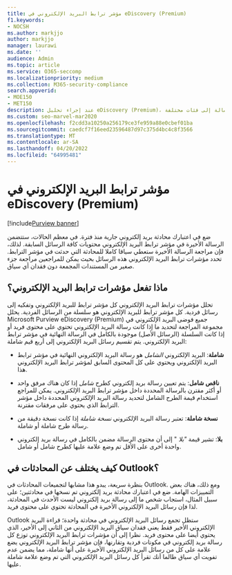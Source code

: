 ```yaml
---
title: مؤشر ترابط البريد الإلكتروني في eDiscovery (Premium)
f1.keywords:
- NOCSH
ms.author: markjjo
author: markjjo
manager: laurawi
ms.date: ''
audience: Admin
ms.topic: article
ms.service: O365-seccomp
ms.localizationpriority: medium
ms.collection: M365-security-compliance
search.appverid:
- MOE150
- MET150
description: عند إجراء تحليل eDiscovery (Premium)، يقوم مؤشر ترابط البريد الإلكتروني بتحليل محادثة بريد إلكتروني وفصل كل رسالة إلى فئات مختلفة.
ms.custom: seo-marvel-mar2020
ms.openlocfilehash: f2cdd3a10250a256179ce3fe959a88e0cbef01ba
ms.sourcegitcommit: caedcf7f16eed23596487d97c375d4bc4c8f3566
ms.translationtype: MT
ms.contentlocale: ar-SA
ms.lasthandoff: 04/20/2022
ms.locfileid: "64995481"
---
```

# <a name="email-threading-in-ediscovery-premium"></a>مؤشر ترابط البريد الإلكتروني في eDiscovery (Premium)

[!include[Purview banner](../includes/purview-rebrand-banner.md)]

ضع في اعتبارك محادثة بريد إلكتروني جارية منذ فترة. في معظم الحالات، ستتضمن الرسالة الأخيرة في مؤشر ترابط البريد الإلكتروني محتويات كافة الرسائل السابقة. لذلك، فإن مراجعة الرسالة الأخيرة ستعطي سياقا كاملا للمحادثة التي حدثت في مؤشر الترابط. تحدد مؤشرات ترابط البريد الإلكتروني هذه الرسائل بحيث يمكن للمراجعين مراجعة جزء صغير من المستندات المجمعة دون فقدان أي سياق.

## <a name="what-does-email-threading-do"></a>ماذا تفعل مؤشرات ترابط البريد الإلكتروني؟

تحلل مؤشرات ترابط البريد الإلكتروني كل مؤشر ترابط للبريد الإلكتروني وتفكيه إلى رسائل فردية. كل مؤشر ترابط للبريد الإلكتروني هو سلسلة من الرسائل الفردية. يحلل Microsoft Purview eDiscovery (Premium) جميع فوضى البريد الإلكتروني في مجموعة المراجعة لتحديد ما إذا كانت رسالة البريد الإلكتروني تحتوي على محتوى فريد أو إذا كانت السلسلة (الرسائل الأصل) موجودة بالكامل في الرسالة النهائية في مؤشر ترابط البريد الإلكتروني. يتم تقسيم رسائل البريد الإلكتروني إلى أربع قيم شاملة:

- **شاملة**: البريد الإلكتروني *الشامل* هو رسالة البريد الإلكتروني النهائية في مؤشر ترابط البريد الإلكتروني ويحتوي على كل المحتوى السابق لمؤشر ترابط البريد الإلكتروني هذا.

- **ناقص شامل**: يتم تعيين رسالة بريد إلكتروني كطرح *شامل* إذا كان هناك مرفق واحد أو أكثر مقترن بالرسالة المحددة داخل مؤشر ترابط البريد الإلكتروني. يمكن للمراجع استخدام قيمة الطرح الشامل لتحديد رسالة البريد الإلكتروني المحددة داخل مؤشر الترابط الذي يحتوي على مرفقات مقترنة. 

- **نسخة شاملة**: تعتبر رسالة البريد الإلكتروني *نسخة شاملة* إذا كانت نسخة دقيقة من رسالة طرح شاملة أو شاملة. 

- **بلا**: تشير قيمة *"بلا* " إلى أن محتوى الرسالة مضمن بالكامل في رسالة بريد إلكتروني واحدة أخرى على الأقل تم وضع علامة عليها كطرح شامل أو شامل.

## <a name="how-is-it-different-from-conversations-in-outlook"></a>كيف يختلف عن المحادثات في Outlook؟

بنظرة سريعة، يبدو هذا مشابها لتجميعات المحادثات في Outlook. ومع ذلك، هناك بعض التمييزات الهامة. ضع في اعتبارك محادثة بريد إلكتروني تم نسخها في محادثتين؛ على سبيل المثال، استجاب شخص ما إلى رسالة بريد إلكتروني ليست الأحدث في المحادثة، لذا فإن رسائل البريد الإلكتروني الأخيرة في المحادثة تحتوي على محتوى فريد.

Outlook ستظل تجمع رسائل البريد الإلكتروني في محادثة واحدة؛ قراءة البريد الإلكتروني الأخير فقط يعني فقدان سياق البريد الإلكتروني من الثاني إلى الأخير، الذي يحتوي أيضا على محتوى فريد. نظرا إلى أن مؤشرات ترابط البريد الإلكتروني توزع كل رسالة بريد إلكتروني في مكونات فردية وتقارنها، فإن مؤشر ترابط البريد الإلكتروني يضع علامة على كل من رسائل البريد الإلكتروني الأخيرة على أنها شاملة، مما يضمن عدم تفويت أي سياق طالما أنك تقرأ كل رسائل البريد الإلكتروني التي تم وضع علامة شاملة عليها.
